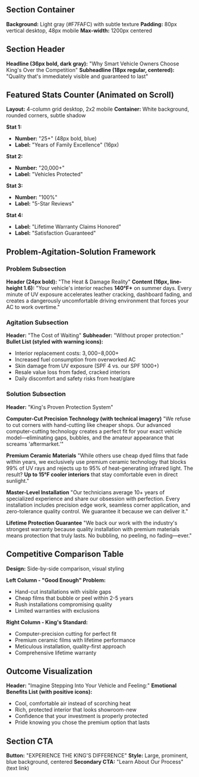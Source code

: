 ## Section Container
**Background:** Light gray (#F7FAFC) with subtle texture
**Padding:** 80px vertical desktop, 48px mobile
**Max-width:** 1200px centered

## Section Header
**Headline (36px bold, dark gray):** "Why Smart Vehicle Owners Choose King's Over the Competition"
**Subheadline (18px regular, centered):** "Quality that's immediately visible and guaranteed to last"

## Featured Stats Counter (Animated on Scroll)
**Layout:** 4-column grid desktop, 2x2 mobile
**Container:** White background, rounded corners, subtle shadow

**Stat 1:** 
- **Number:** "25+" (48px bold, blue)
- **Label:** "Years of Family Excellence" (16px)

**Stat 2:**
- **Number:** "20,000+" 
- **Label:** "Vehicles Protected"

**Stat 3:**
- **Number:** "100%"
- **Label:** "5-Star Reviews"

**Stat 4:**
- **Label:** "Lifetime Warranty Claims Honored"
- **Label:** "Satisfaction Guaranteed"

## Problem-Agitation-Solution Framework

### Problem Subsection
**Header (24px bold):** "The Heat & Damage Reality"
**Content (16px, line-height 1.6):**
"Your vehicle's interior reaches **140°F+** on summer days. Every minute of UV exposure accelerates leather cracking, dashboard fading, and creates a dangerously uncomfortable driving environment that forces your AC to work overtime."

### Agitation Subsection  
**Header:** "The Cost of Waiting"
**Subheader:** "Without proper protection:"
**Bullet List (styled with warning icons):**
- Interior replacement costs: $3,000-$8,000+
- Increased fuel consumption from overworked AC
- Skin damage from UV exposure (SPF 4 vs. our SPF 1000+)
- Resale value loss from faded, cracked interiors
- Daily discomfort and safety risks from heat/glare

### Solution Subsection
**Header:** "King's Proven Protection System"

**Computer-Cut Precision Technology (with technical imagery)**
"We refuse to cut corners with hand-cutting like cheaper shops. Our advanced computer-cutting technology creates a perfect fit for your exact vehicle model—eliminating gaps, bubbles, and the amateur appearance that screams 'aftermarket.'"

**Premium Ceramic Materials**
"While others use cheap dyed films that fade within years, we exclusively use premium ceramic technology that blocks 99% of UV rays and rejects up to 95% of heat-generating infrared light. The result? **Up to 15°F cooler interiors** that stay comfortable even in direct sunlight."

**Master-Level Installation**
"Our technicians average 10+ years of specialized experience and share our obsession with perfection. Every installation includes precision edge work, seamless corner application, and zero-tolerance quality control. We guarantee it because we can deliver it."

**Lifetime Protection Guarantee**
"We back our work with the industry's strongest warranty because quality installation with premium materials means protection that truly lasts. No bubbling, no peeling, no fading—ever."

## Competitive Comparison Table
**Design:** Side-by-side comparison, visual styling

**Left Column - "Good Enough" Problem:**
- Hand-cut installations with visible gaps
- Cheap films that bubble or peel within 2-5 years
- Rush installations compromising quality
- Limited warranties with exclusions

**Right Column - King's Standard:**
- Computer-precision cutting for perfect fit
- Premium ceramic films with lifetime performance
- Meticulous installation, quality-first approach
- Comprehensive lifetime warranty

## Outcome Visualization
**Header:** "Imagine Stepping Into Your Vehicle and Feeling:"
**Emotional Benefits List (with positive icons):**
- Cool, comfortable air instead of scorching heat
- Rich, protected interior that looks showroom-new
- Confidence that your investment is properly protected
- Pride knowing you chose the premium option that lasts

## Section CTA
**Button:** "EXPERIENCE THE KING'S DIFFERENCE"
**Style:** Large, prominent, blue background, centered
**Secondary CTA:** "Learn About Our Process" (text link)